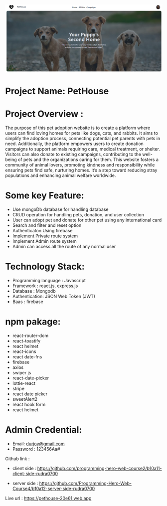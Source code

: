 ![image alt](https://github.com/rudra0700/pet-adoption-client/blob/d7fe0b64c5636f995083a41d62e162ff7301fe15/pethouseFront.PNG)
# Project Name: PetHouse

# Project Overview :
The purpose of this pet adoption website is to create a platform where users can find loving homes for pets like dogs, cats, and rabbits. It aims to simplify the adoption process, connecting potential pet parents with pets in need. Additionally, the platform empowers users to create donation campaigns to support animals requiring care, medical treatment, or shelter. Visitors can also donate to existing campaigns, contributing to the well-being of pets and the organizations caring for them. This website fosters a community of animal lovers, promoting kindness and responsibility while ensuring pets find safe, nurturing homes. It’s a step toward reducing stray populations and enhancing animal welfare worldwide.

# Some key Feature: 
- Use mongoDb database for handling  database
- CRUD operation for handling pets, donation, and user  collection
- User can adopt pet and donate for other pet using any international card
- Search and filter and reset option
- Authenticaton Using firebase
- Implement Private route system
- Implement Admin route system
- Admin can access all the route of any normal user

# Technology Stack: 
 - Programming language : Javascript
 - Framework : react.js, express.js
 - Database : Mongodb
 - Authentication: JSON Web Token (JWT)
 - Baas : firebase
# npm  pakage: 
- react-router-dom
- react-toastify
- react helmet
- react-icons
- react date-fns
- firebase
- axios
- swiper js
- react-date-picker
- lottie-react
- stripe 
- react date picker
- sweetAlert2
- react hook form
- react helmet

# Admin Credential: 
 - Email: durjoy@gmail.com
 - Password : 123456Aa#

Github link :

- client side :  https://github.com/programming-hero-web-course2/b10a11-client-side-rudra0700

- server side : https://github.com/Programming-Hero-Web-Course4/b10a12-server-side-rudra0700

Live url : https://pethouse-20e61.web.app

